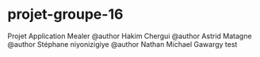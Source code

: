 # projet-groupe-16
Projet Application Mealer
@author Hakim Chergui
@author Astrid Matagne
@author Stéphane niyonizigiye
@author Nathan Michael Gawargy
test
